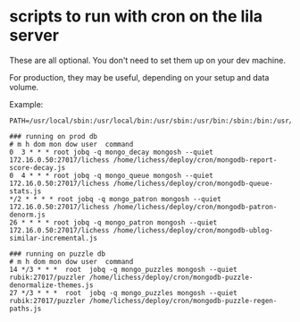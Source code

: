 # scripts to run with cron on the lila server

These are all optional. You don't need to set them up on your dev machine.

For production, they may be useful, depending on your setup and data volume.

Example:

```
PATH=/usr/local/sbin:/usr/local/bin:/usr/sbin:/usr/bin:/sbin:/bin:/usr/games:/usr/local/games:/snap/bin

### running on prod db
# m h dom mon dow user  command
0  3 * * * root jobq -q mongo_decay mongosh --quiet 172.16.0.50:27017/lichess /home/lichess/deploy/cron/mongodb-report-score-decay.js
0  4 * * * root jobq -q mongo_queue mongosh --quiet 172.16.0.50:27017/lichess /home/lichess/deploy/cron/mongodb-queue-stats.js
*/2 * * * * root jobq -q mongo_patron mongosh --quiet 172.16.0.50:27017/lichess /home/lichess/deploy/cron/mongodb-patron-denorm.js
26 * * * * root jobq -q mongo_patron mongosh --quiet 172.16.0.50:27017/lichess /home/lichess/deploy/cron/mongodb-ublog-similar-incremental.js

### running on puzzle db
# m h dom mon dow user  command
14 */3 * * *  root  jobq -q mongo_puzzles mongosh --quiet rubik:27017/puzzler /home/lichess/deploy/cron/mongodb-puzzle-denormalize-themes.js
27 */3 * * *  root  jobq -q mongo_puzzles mongosh --quiet rubik:27017/puzzler /home/lichess/deploy/cron/mongodb-puzzle-regen-paths.js
```
